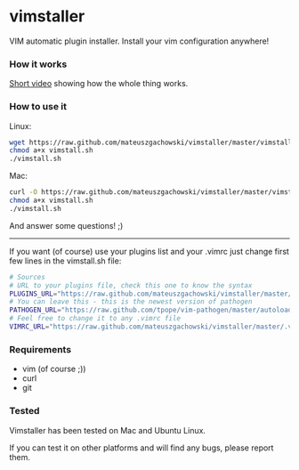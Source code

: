 vimstaller
==========

VIM automatic plugin installer. Install your vim configuration anywhere!

### How it works
[Short video](http://www.youtube.com/watch?v=l0-yuJYAjog) showing how the whole thing works.

### How to use it
Linux:
```bash
wget https://raw.github.com/mateuszgachowski/vimstaller/master/vimstall.sh
chmod a+x vimstall.sh
./vimstall.sh
```
Mac:
```bash
curl -O https://raw.github.com/mateuszgachowski/vimstaller/master/vimstall.sh
chmod a+x vimstall.sh
./vimstall.sh
```

And answer some questions! ;)

- - -

If you want (of course) use your plugins list and your .vimrc just change first few lines in the vimstall.sh file:

```bash
# Sources
# URL to your plugins file, check this one to know the syntax
PLUGINS_URL="https://raw.github.com/mateuszgachowski/vimstaller/master/plugins.txt"
# You can leave this - this is the newest version of pathogen
PATHOGEN_URL="https://raw.github.com/tpope/vim-pathogen/master/autoload/pathogen.vim"
# Feel free to change it to any .vimrc file
VIMRC_URL="https://raw.github.com/mateuszgachowski/vimstaller/master/.vimrc"
```

### Requirements

- vim (of course ;))
- curl
- git

### Tested

Vimstaller has been tested on Mac and Ubuntu Linux.

If you can test it on other platforms and will find any bugs, please report them.
